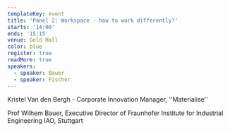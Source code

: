 ```yaml
---
templateKey: event
title: 'Panel 2: Workspace - how to work differently?'
starts: '14:00'
ends: '15:15'
venue: Gold Hall
color: blue
register: true
readMore: true
speakers:
  - speaker: Bauer
  - speaker: Fischer
---
```

Kristel Van den Bergh - Corporate Innovation Manager, ''Materialise''

Prof Wilhem Bauer, Executive Director of Fraunhofer Institute for Industrial Engineering IAO, Stuttgart
